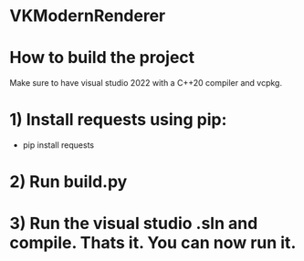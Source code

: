 # VKModernRenderer
 
# How to build the project

Make sure to have visual studio 2022 with a C++20 compiler and vcpkg.

# 1) Install requests using pip:
- pip install requests

# 2) Run build.py

# 3) Run the visual studio .sln and compile. Thats it. You can now run it.




